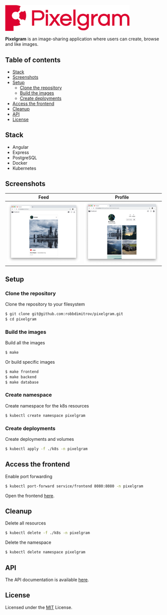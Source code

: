<img src="docs/img/logo.png" alt="Pixelgram Logo" width="400"/>

**Pixelgram** is an image-sharing application where users can create, 
browse and like images.

## Table of contents

- [Stack](#stack)
- [Screenshots](#screenshots)
- [Setup](#setup)
  - [Clone the repository](#clone-the-repository)
  - [Build the images](#build-the-images)
  - [Create deployments](#create-deployments)
- [Access the frontend](#access-the-frontend)
- [Cleanup](#cleanup)
- [API](#api)
- [License](#license)

## Stack

- Angular
- Express
- PostgreSQL
- Docker
- Kubernetes

## Screenshots

| Feed | Profile |
| --- | --- |
| [![Screenshot of feed screen](/docs/img/01_feed.png)](/docs/img/01_feed.png) | [![Screenshot of profile screen](/docs/img/02_profile.png)](/docs/img/02_profile.png) |

## Setup

### Clone the repository

Clone the repository to your filesystem

```sh
$ git clone git@github.com:robbdimitrov/pixelgram.git
$ cd pixelgram
```

### Build the images

Build all the images

```sh
$ make
```

Or build specific images

```sh
$ make frontend
$ make backend
$ make database
```

### Create namespace

Create namespace for the k8s resources

```sh
$ kubectl create namespace pixelgram
```

### Create deployments

Create deployments and volumes

```sh
$ kubectl apply -f ./k8s -n pixelgram
```

## Access the frontend

Enable port forwarding

```sh
$ kubectl port-forward service/frontend 8080:8080 -n pixelgram
```

Open the frontend [here](http://localhost:8080/).

## Cleanup

Delete all resources

```sh
$ kubectl delete -f ./k8s -n pixelgram
```

Delete the namespace

```sh
$ kubectl delete namespace pixelgram
```

## API

The API documentation is available [here](/docs/API.md).

## License

Licensed under the [MIT](LICENSE) License.
